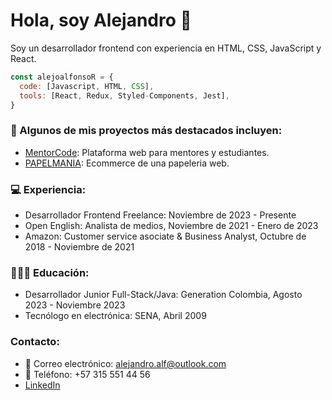 # Hola, soy Alejandro 👋
Soy un desarrollador frontend con experiencia en HTML, CSS, JavaScript y React.

```javascript
const alejoalfonsoR = {
  code: [Javascript, HTML, CSS],
  tools: [React, Redux, Styled-Components, Jest],
}
```
### 🔧 Algunos de mis proyectos más destacados incluyen:

- [MentorCode](https://mentorcode.netlify.app/): Plataforma web para mentores y estudiantes.
- [PAPELMANIA](https://alejoalfonsor.github.io/HackatonPapeleria/): Ecommerce de una papeleria web.


### 💻 Experiencia:

- Desarrollador Frontend Freelance: Noviembre de 2023 - Presente
- Open English: Analista de medios, Noviembre de 2021 - Enero de 2023
- Amazon: Customer service asociate & Business Analyst, Octubre de 2018 - Noviembre de 2021
  
### 🧑🏼‍🎓 Educación:

- Desarrollador Junior Full-Stack/Java: Generation Colombia, Agosto 2023 - Noviembre 2023
- Tecnólogo en electrónica: SENA, Abril 2009
  
### Contacto:

- 📧 Correo electrónico: [alejandro.alf@outlook.com](alejandro.alf@outlook.com)
- 📱 Teléfono: +57 315 551 44 56
- [LinkedIn](https://www.linkedin.com/in/alejandro-alfonso-desarrollador/)
<!--
**alejoalfonsoR/alejoalfonsoR** is a ✨ _special_ ✨ repository because its `README.md` (this file) appears on your GitHub profile.

Here are some ideas to get you started:

- 🔭 I’m currently working on ...
- 🌱 I’m currently learning ...
- 👯 I’m looking to collaborate on ...
- 🤔 I’m looking for help with ...
- 💬 Ask me about ...
- 📫 How to reach me: ...
- 😄 Pronouns: ...
- ⚡ Fun fact: ...
-->
